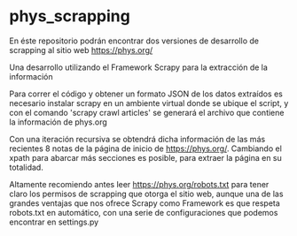 # phys_scrapping
En éste repositorio podrán encontrar dos versiones de desarrollo de scrapping al sitio web https://phys.org/

Una desarrollo utilizando el Framework Scrapy para la extracción de la información

Para correr el código y obtener un formato JSON de los datos extraídos es necesario instalar scrapy en un ambiente virtual donde se ubique el script, y con el comando  'scrapy crawl articles' se generará el archivo que contiene la información de phys.org


Con una iteración recursiva se obtendrá dicha información de las más recientes 8 notas de la página de inicio de https://phys.org/. Cambiando el xpath para abarcar más secciones es posible, para extraer la página en su totalidad.

Altamente recomiendo antes leer https://phys.org/robots.txt para tener claro los permisos de scrapping que otorga el sitio web, aunque una de las grandes ventajas que nos ofrece Scrapy como Framework es que respeta robots.txt en automático, con una serie de configuraciones que podemos encontrar en settings.py
